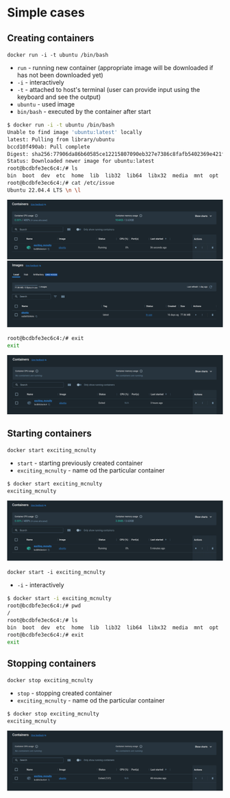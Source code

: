 # Simple cases

## Creating containers

`docker run -i -t ubuntu /bin/bash`

* `run` - running new container (appropriate image will be downloaded if has not been downloaded yet)
* `-i` - interactively
* `-t` - attached to host's terminal (user can provide input using the keyboard and see the output)
* `ubuntu` - used image
* `bin/bash` - executed by the container after start

```bash
$ docker run -i -t ubuntu /bin/bash
Unable to find image 'ubuntu:latest' locally
latest: Pulling from library/ubuntu
bccd10f490ab: Pull complete
Digest: sha256:77906da86b60585ce12215807090eb327e7386c8fafb5402369e421f44eff17e
Status: Downloaded newer image for ubuntu:latest
root@bcdbfe3ec6c4:/# ls
bin  boot  dev  etc  home  lib  lib32  lib64  libx32  media  mnt  opt  proc  root  run  sbin  srv  sys  tmp  usr  var
root@bcdbfe3ec6c4:/# cat /etc/issue
Ubuntu 22.04.4 LTS \n \l
```

![Created container in Docker Desktop](docker_run_i_t_ubuntu_-_containers.png "Created container in Docker Desktop")
![Created image in Docker Desktop](docker_run_i_t_ubuntu_-_images.png "Created image in Docker Desktop")

```bash
root@bcdbfe3ec6c4:/# exit
exit
```

![Created container in Docker Desktop after exit shell](docker_run_i_t_ubuntu_-_containers_-_after_exit.png "Created container in Docker Desktop after exit shell")

## Starting containers

`docker start exciting_mcnulty`

* `start` - starting previously created container
* `exciting_mcnulty` - name od the particular container

```bash
$ docker start exciting_mcnulty
exciting_mcnulty
```

![Started container in Docker Desktop](docker_start_container_-_containers.png "Started container in Docker Desktop")

`docker start -i exciting_mcnulty`

* `-i` - interactively

```bash
$ docker start -i exciting_mcnulty
root@bcdbfe3ec6c4:/# pwd
/
root@bcdbfe3ec6c4:/# ls
bin  boot  dev  etc  home  lib  lib32  lib64  libx32  media  mnt  opt  proc  root  run  sbin  srv  sys  tmp  usr  var
root@bcdbfe3ec6c4:/# exit
exit
```

## Stopping containers

`docker stop exciting_mcnulty`

* `stop` - stopping created container
* `exciting_mcnulty` - name od the particular container

```bash
$ docker stop exciting_mcnulty
exciting_mcnulty
```
![Stopped container in Docker Desktop](docker_stop_container_-_containers.png "Stopped container in Docker Desktop")
